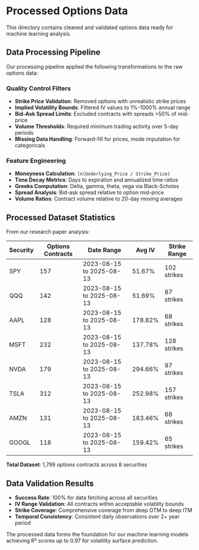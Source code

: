 # Processed Options Data

This directory contains cleaned and validated options data ready for machine learning analysis.

## Data Processing Pipeline

Our processing pipeline applied the following transformations to the raw options data:

### Quality Control Filters
- **Strike Price Validation**: Removed options with unrealistic strike prices
- **Implied Volatility Bounds**: Filtered IV values to 1%-1000% annual range
- **Bid-Ask Spread Limits**: Excluded contracts with spreads >50% of mid-price
- **Volume Thresholds**: Required minimum trading activity over 5-day periods
- **Missing Data Handling**: Forward-fill for prices, mode imputation for categoricals

### Feature Engineering
- **Moneyness Calculation**: `ln(Underlying_Price / Strike_Price)`
- **Time Decay Metrics**: Days to expiration and annualized time ratios  
- **Greeks Computation**: Delta, gamma, theta, vega via Black-Scholes
- **Spread Analysis**: Bid-ask spread relative to option mid-price
- **Volume Ratios**: Contract volume relative to 20-day moving averages

## Processed Dataset Statistics

From our research paper analysis:

| Security | Options Contracts | Date Range | Avg IV | Strike Range |
|----------|------------------|------------|--------|-------------- |
| SPY | 157 | 2023-08-15 to 2025-08-13 | 51.67% | 102 strikes |
| QQQ | 142 | 2023-08-15 to 2025-08-13 | 51.69% | 87 strikes |
| AAPL | 128 | 2023-08-15 to 2025-08-13 | 178.82% | 68 strikes |
| MSFT | 232 | 2023-08-15 to 2025-08-13 | 137.78% | 128 strikes |
| NVDA | 179 | 2023-08-15 to 2025-08-13 | 294.66% | 97 strikes |
| TSLA | 312 | 2023-08-15 to 2025-08-13 | 252.98% | 157 strikes |
| AMZN | 131 | 2023-08-15 to 2025-08-13 | 183.46% | 68 strikes |
| GOOGL | 118 | 2023-08-15 to 2025-08-13 | 159.42% | 65 strikes |

**Total Dataset**: 1,799 options contracts across 8 securities

## Data Validation Results

- **Success Rate**: 100% for data fetching across all securities
- **IV Range Validation**: All contracts within acceptable volatility bounds
- **Strike Coverage**: Comprehensive coverage from deep OTM to deep ITM
- **Temporal Consistency**: Consistent daily observations over 2+ year period

The processed data forms the foundation for our machine learning models achieving R² scores up to 0.97 for volatility surface prediction.